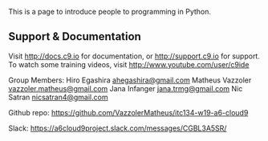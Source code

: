 This is a page to introduce people to programming in Python.



## Support & Documentation

Visit http://docs.c9.io for documentation, or http://support.c9.io for support.
To watch some training videos, visit http://www.youtube.com/user/c9ide

Group Members:
Hiro Egashira  ahegashira@gmail.com
Matheus Vazzoler vazzoler.matheus@gmail.com
Jana Infanger jana.trmg@gmail.com
Nic Satran nicsatran4@gmail.com


Github repo:
	https://github.com/VazzolerMatheus/itc134-w19-a6-cloud9

Slack:
	https://a6cloud9project.slack.com/messages/CGBL3A5SR/
